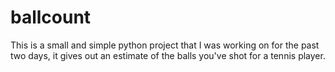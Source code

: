 # ballcount
This is a small and simple python project that I was working on for the past two days, it gives out an estimate of the balls you've shot for a tennis player.
